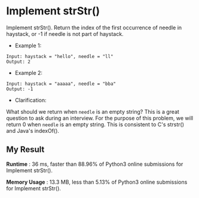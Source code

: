 # Implement strStr()

Implement strStr().
Return the index of the first occurrence of needle in haystack, or -1 if needle is not part of haystack.

- Example 1:

```
Input: haystack = "hello", needle = "ll"
Output: 2
```

- Example 2:

```
Input: haystack = "aaaaa", needle = "bba"
Output: -1
```

- Clarification:

What should we return when `needle` is an empty string? This is a great question to ask during an interview.
For the purpose of this problem, we will return 0 when `needle` is an empty string. This is consistent to C's strstr() and Java's indexOf().


## My Result

**Runtime** : 36 ms, faster than 88.96% of Python3 online submissions for Implement strStr().

**Memory Usage** : 13.3 MB, less than 5.13% of Python3 online submissions for Implement strStr().
